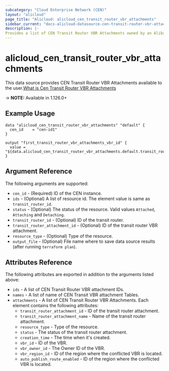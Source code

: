 ```yaml
---
subcategory: "Cloud Enterprise Network (CEN)"
layout: "alicloud"
page_title: "Alicloud: alicloud_cen_transit_router_vbr_attachments"
sidebar_current: "docs-alicloud-datasource-cen-transit-router-vbr-attachments"
description: |-
Provides a list of CEN Transit Router VBR Attachments owned by an Alibaba Cloud account.
---
```


# alicloud\_cen\_transit\_router\_vbr\_attachments

This data source provides CEN Transit Router VBR Attachments available to the user.[What is Cen Transit Router VBR Attachments](https://help.aliyun.com/document_detail/261226.html)

-> **NOTE:** Available in 1.126.0+

## Example Usage

```
data "alicloud_cen_transit_router_vbr_attachments" "default" {
  cen_id    = "cen-id1"
}

output "first_transit_router_vbr_attachments_vbr_id" {
  value = "${data.alicloud_cen_transit_router_vbr_attachments.default.transit_router_attachments.0.vbr_id}"
}
```

## Argument Reference

The following arguments are supported:

* `cen_id` - (Required) ID of the CEN instance.
* `ids` - (Optional) A list of resource id. The element value is same as `transit_router_id`.
* `status` - (Optional) The status of the resource. Valid values `Attached`, `Attaching` and `Detaching`.  
* `transit_router_id` - (Optional) ID of the transit router.
* `transit_router_attachment_id` - (Optional) ID of the transit router VBR attachment.
* `resource_type` - (Optional) Type of the resource.
* `output_file` - (Optional) File name where to save data source results (after running `terraform plan`).

## Attributes Reference

The following attributes are exported in addition to the arguments listed above:

* `ids` - A list of CEN Transit Router VBR attachment IDs.
* `names` - A list of name of CEN Transit VBR attachment Tables.
* `attachments` - A list of CEN Transit Router VBR Attachments. Each element contains the following attributes:
    * `transit_router_attachment_id` - ID of the transit router attachment.
    * `transit_router_attachment_name` - Name of the transit router attachment.
    * `resource_type` - Type of the resource.
    * `status` - The status of the transit router attachment.
    * `creation_time` - The time when it's created.
    * `vbr_id` - ID of the VBR.
    * `vbr_owner_id` - The Owner ID of the VBR.
    * `vbr_region_id` - ID of the region where the conflicted VBR is located.
    * `auto_publish_route_enabled` - ID of the region where the conflicted VBR is located.
